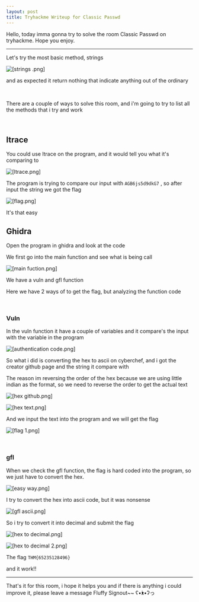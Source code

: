 ```yaml
---
layout: post
title: Tryhackme Writeup for Classic Passwd
---
```



Hello, today imma gonna try to solve the room Classic Passwd on tryhackme. Hope you enjoy.

------------------

Let's try the most basic method, strings

![[strings .png]](https://i.imgur.com/Tv9ynr8.png)

and as expected it return nothing that indicate anything out of the ordinary 

<br>


There are a couple of ways to solve this room, and i'm going to try to list all the methods that i try and work


<br>


## ltrace

You could use ltrace on the program, and it would tell you what it's comparing to


![[ltrace.png]](https://i.imgur.com/JD6d6tD.png)

The program is trying to compare our input with `AGB6js5d9dkG7` , so after input the string we got the flag

![[flag.png]](https://i.imgur.com/7wjkIBR.png)

It's that easy


## Ghidra 

Open the program in ghidra and look at the code

We first go into the main function and see what is being call

![[main fuction.png]](https://i.imgur.com/xZXtN5Y.png)

We have a vuln and gfl function

Here we have 2 ways of to get the flag, but analyzing the function code

<br>

### Vuln 

In the vuln function it have a couple of variables and it compare's the input with the variable in the program

![[authentication code.png]](https://i.imgur.com/FkJAIda.png)

So what i did is converting the hex to ascii on cyberchef, and i got the creator github page and the string it compare with

The reason im reversing the order of the hex because we are using little indian as the format, so we need to reverse the order to get the actual text

![[hex github.png]](https://i.imgur.com/V1oci52.png)

![[hex text.png]](https://i.imgur.com/JdIzZdy.png)

And we input the text into the program and we will get the flag

![[flag 1.png]](https://i.imgur.com/7wjkIBR.png)


<br>



### gfl

When we check the gfl function, the flag is hard coded into the program, so we just have to convert the hex.


![[easy way.png]](https://i.imgur.com/C9rgkms.png)

I try to convert the hex into ascii code, but it was nonsense

![[gfl ascii.png]](https://i.imgur.com/yI8fnMB.png)

So i try to convert it into decimal and submit the flag

![[hex to decimal.png]](https://i.imgur.com/kH1tUpN.png)

![[hex to decimal 2.png]](https://i.imgur.com/Ygb6zw2.png)

The flag `THM{65235128496}`

and it work!!


---------------
That's it for this room, i hope it helps you and if there is anything i could improve it, please leave a message Fluffy Signout~~ ʕ•́ᴥ•̀ʔっ

